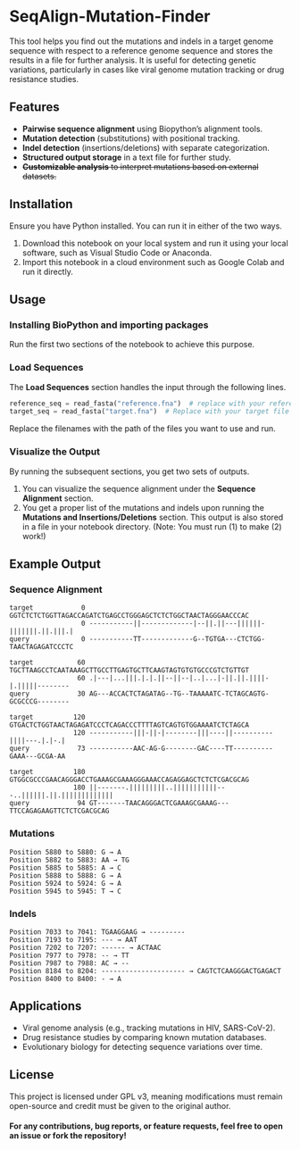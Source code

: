# SeqAlign-Mutation-Finder

This tool helps you find out the mutations and indels in a target genome sequence with respect to a reference genome sequence and stores the results in a file for further analysis. It is useful for detecting genetic variations, particularly in cases like viral genome mutation tracking or drug resistance studies.

## Features

- **Pairwise sequence alignment** using Biopython’s alignment tools.  
- **Mutation detection** (substitutions) with positional tracking.  
- **Indel detection** (insertions/deletions) with separate categorization.  
- **Structured output storage** in a text file for further study.  
- ~~**Customizable analysis** to interpret mutations based on external datasets.~~

## Installation

Ensure you have Python installed. You can run it in either of the two ways.
1) Download this notebook on your local system and run it using your local software, such as Visual Studio Code or Anaconda.
2) Import this notebook in a cloud environment such as Google Colab and run it directly.

## Usage

### Installing BioPython and importing packages

Run the first two sections of the notebook to achieve this purpose.

### Load Sequences

The **Load Sequences** section handles the input through the following lines.

```python
reference_seq = read_fasta("reference.fna")  # replace with your reference file
target_seq = read_fasta("target.fna")  # Replace with your target file
```

Replace the filenames with the path of the files you want to use and run.

### Visualize the Output

By running the subsequent sections, you get two sets of outputs.
1) You can visualize the sequence alignment under the **Sequence Alignment** section.
2) You get a proper list of the mutations and indels upon running the **Mutations and Insertions/Deletions** section. This output is also stored in a file in your notebook directory.
(Note: You must run (1) to make (2) work!)

## Example Output

### Sequence Alignment

```
target            0 GGTCTCTCTGGTTAGACCAGATCTGAGCCTGGGAGCTCTCTGGCTAACTAGGGAACCCAC
                  0 -----------||-------------|--||.||---||||||-|||||||.||.|||.|
query             0 -----------TT-------------G--TGTGA---CTCTGG-TAACTAGAGATCCCTC

target           60 TGCTTAAGCCTCAATAAAGCTTGCCTTGAGTGCTTCAAGTAGTGTGTGCCCGTCTGTTGT
                 60 .|---|...|||.|.|.||--||--|..|...|-||.||.||||-|.|||||--------
query            30 AG---ACCACTCTAGATAG--TG--TAAAAATC-TCTAGCAGTG-GCGCCCG--------

target          120 GTGACTCTGGTAACTAGAGATCCCTCAGACCCTTTTAGTCAGTGTGGAAAATCTCTAGCA
                120 -----------|||-||-|--------|||----||----------||||---.|.|-.|
query            73 -----------AAC-AG-G--------GAC----TT----------GAAA---GCGA-AA

target          180 GTGGCGCCCGAACAGGGACCTGAAAGCGAAAGGGAAACCAGAGGAGCTCTCTCGACGCAG
                180 ||-------.|||||||||..|||||||||||---..||||||.||.|||||||||||||
query            94 GT-------TAACAGGGACTCGAAAGCGAAAG---TTCCAGAGAAGTTCTCTCGACGCAG
```

### Mutations

```
Position 5880 to 5880: G → A
Position 5882 to 5883: AA → TG
Position 5885 to 5885: A → C
Position 5888 to 5888: G → A
Position 5924 to 5924: G → A
Position 5945 to 5945: T → C
```

### Indels

```
Position 7033 to 7041: TGAAGGAAG → ---------
Position 7193 to 7195: --- → AAT
Position 7202 to 7207: ------ → ACTAAC
Position 7977 to 7978: -- → TT
Position 7987 to 7988: AC → --
Position 8184 to 8204: --------------------- → CAGTCTCAAGGGACTGAGACT
Position 8400 to 8400: - → A
```

## Applications

- Viral genome analysis (e.g., tracking mutations in HIV, SARS-CoV-2).
- Drug resistance studies by comparing known mutation databases.
- Evolutionary biology for detecting sequence variations over time.

## License

This project is licensed under GPL v3, meaning modifications must remain open-source and credit must be given to the original author.


#### For any contributions, bug reports, or feature requests, feel free to open an issue or fork the repository!

